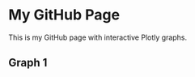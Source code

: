 # My GitHub Page

This is my GitHub page with interactive Plotly graphs.

## Graph 1

<div id="graph1"></div>

<script src=Histogram.html"></script>
<script>
    var data = [{
        x: [1, 2, 3, 4],
        y: [10, 15, 13, 17],
        type: 'scatter'
    }];

    var layout = {
        title: 'My Plotly Graph',
        xaxis: { title: 'X Axis' },
        yaxis: { title: 'Y Axis' }
    };

    Plotly.newPlot('graph1', data, layout);
</script>
